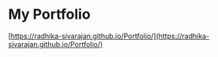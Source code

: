 # My Portfolio

[https://radhika-sivarajan.github.io/Portfolio/](https://radhika-sivarajan.github.io/Portfolio/)
